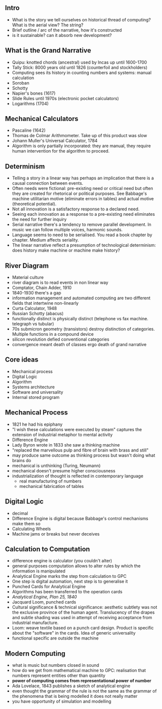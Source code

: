## Intro
- What is the story we tell ourselves on historical thread of computing? What is the aerial view? The string?
- Brief outline / arc of the narrative, how it's constructed
- is it sustainable? can it absorb  new development?
## What is the Grand Narrative
- Quipu: knotted chords (ancestral) used by Incas up until 1600-1700
- Tally Stick: 8000 years old until 1826 (counterfoil and stockholders)
- Computing sees its history in counting numbers and systems: manual calculation
- Soroban
- Schotty
- Napier's bones (1617)
- Slide Rules until 1970s (electronic pocket calculators)
- Logarithms (1704)
## Mechanical Calculators
- Pascaline (1642)
- Thomas de Colmar Arithmometer. Take up of this product was slow
- Johann Muller's Universal Calculator, 1784
- Algorithm is only partially incorporated: they are manual, they require human intervention for the algorithm to proceed.
## Determinism
- Telling a story in a linear way has perhaps an implication that there is a causal connection between events.
- Often needs were fictional: pre-existing need or critical need but often they are created for rhetorical or political purposes. See Babbage's machine utilitarian motive (eliminate errors in tables) and actual motive (theoretical potential).
- Not all innovation is a satisfactory response to a declared need.
- Seeing each innovation as a response to a pre-existing need eliminates the need for further inquiry
- Serial narrative there's a tendency to remove parallel development. In music we can follow multiple voices, harmonic sounds. 
- Language seems to need to be serialised. You read a book chapter by chapter. Medium affects seriality.
- The linear narrative reflect a presumption of technological determinism: does history make machine or machine make history?
## River Diagram
- Material culture
- river diagram is to read events in non linear way
- Comptator, Chain Adder, 1910
- 1840-1930 there's a gap
- information management and automated computing are two different fields that intertwine non-linearly
- Curta Calculator, 1948
- Russian Schotty (abacus)
- functionally distinct is physically distinct (telephone vs fax machine. telegraph vs tubular)
- 70s submicron geometry (transistors) destroy distinction of categories. Multiple functions in a compound device
- silicon revolution defied conventional categories
- convergence meant death of classes ergo death of grand narrative
## Core ideas
- Mechanical process
- Digital Logic
- Algorithm
- Systems architecture
- Software and universality
- Internal stored program
## Mechanical Process
- 1821 he had his epiphany
- "I wish these calculations were executed by steam" captures the extension of industrial metaphor to mental activity
- Difference Engine
- Lady Byron wrote in 1833 she saw a thinking machine
- "replaced the marvellous pulp and fibre of brain with brass and still"
- may produce same outcome as thinking process but wasn't doing what brains do
- mechanical is unthinking (Turing, Neumann)
- mechanical doesn't presume higher consciousness
- industrialization of thought is reflected in contemporary language
	- real manufacturing of numbers
	- mechanical fabrication of tables
## Digital Logic
- decimal
- Difference Engine is digital because Babbage's control mechanisms make them so
- Calculating Wheels
- Machine jams or breaks but never deceives
## Calculation to Computation
- difference engine is calculator (you couldn't alter)
- general purposes computation allows to alter rules by which the information is manipulated
- Analytical Engine marks the step from calculation to GPC
- One step is digital automation, next step is to generalise it
- Punched Cards for Analytical Engine
- Algorithms has been transferred to the operation cards
- *Analytical Engine, Plan 25, 1840*
- Jacquard Loom, punched cards
- Cultural significance & technical significance: aesthetic subtlety was not the exclusive province of the human agent. Translucency of the drapes and subtle shading was used in attempt of receiving acceptance from industrial manufacture.
- Loom: weave textile based on a punch card design. Product is specific about the "software" in the cards. Idea of generic universality
- functional specific are outside the machine

## Modern Computing
- what is music but numbers closed in sound
- how do we get from mathematical machine to GPC: realisation that numbers represent entities other than quantity
- **power of computing comes from representational power of number**
- Ada Lovelace, 1843 publishes a sketch of analytical engine
- even thought the grammar of the rule is not the same as the grammar of the phenomena that is being modelled it does not really matter
- you have opportunity of simulation and modelling
